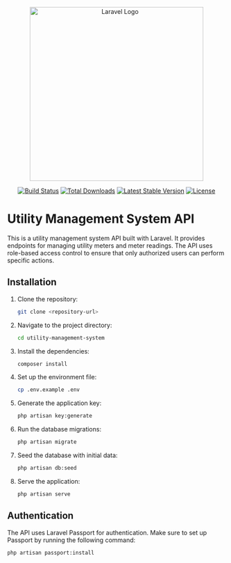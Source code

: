<p align="center"><a href="https://laravel.com" target="_blank"><img src="https://raw.githubusercontent.com/laravel/art/master/logo-lockup/5%20SVG/2%20CMYK/1%20Full%20Color/laravel-logolockup-cmyk-red.svg" width="400" alt="Laravel Logo"></a></p>

<p align="center">
<a href="https://github.com/laravel/framework/actions"><img src="https://github.com/laravel/framework/workflows/tests/badge.svg" alt="Build Status"></a>
<a href="https://packagist.org/packages/laravel/framework"><img src="https://img.shields.io/packagist/dt/laravel/framework" alt="Total Downloads"></a>
<a href="https://packagist.org/packages/laravel/framework"><img src="https://img.shields.io/packagist/v/laravel/framework" alt="Latest Stable Version"></a>
<a href="https://packagist.org/packages/laravel/framework"><img src="https://img.shields.io/packagist/l/laravel/framework" alt="License"></a>
</p>

# Utility Management System API

This is a utility management system API built with Laravel. It provides endpoints for managing utility meters and meter readings. The API uses role-based access control to ensure that only authorized users can perform specific actions.

## Installation

1. Clone the repository:
    ```bash
    git clone <repository-url>
    ```

2. Navigate to the project directory:
    ```bash
    cd utility-management-system
    ```

3. Install the dependencies:
    ```bash
    composer install
    ```

4. Set up the environment file:
    ```bash
    cp .env.example .env
    ```

5. Generate the application key:
    ```bash
    php artisan key:generate
    ```

6. Run the database migrations:
    ```bash
    php artisan migrate
    ```

7. Seed the database with initial data:
    ```bash
    php artisan db:seed
    ```

8. Serve the application:
    ```bash
    php artisan serve
    ```

## Authentication

The API uses Laravel Passport for authentication. Make sure to set up Passport by running the following command:
```bash
php artisan passport:install
